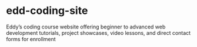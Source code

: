# edd-coding-site
Eddy’s coding course website offering beginner to advanced web development tutorials, project showcases, video lessons, and direct contact forms for enrollment
